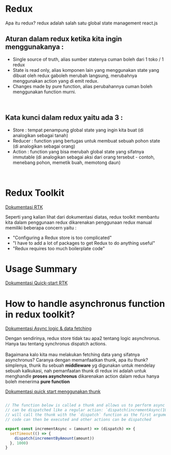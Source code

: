 # Redux
Apa itu redux? redux adalah salah satu global state management react.js

## Aturan dalam redux ketika kita ingin menggunakanya :
- Single source of truth, alias sumber statenya cuman boleh dari 1 toko / 1 redux
- State is read only, alias komponen lain yang menggunakan state yang dibuat oleh redux gaboleh merubah langsung, merubahnya menggunakan action yang di emit redux.
- Changes made by pure function, alias perubahannya cuman boleh menggunakan function murni.

<br>

## Kata kunci dalam redux yaitu ada 3 :
- Store : tempat penampung global state yang ingin kita buat (di analogikan sebagai tanah)
- Reducer : function yang bertugas untuk membuat sebuah pohon state (di analogikan sebagai orang)
- Action : function yang bisa merubah global state yang sifatnya immutable (di analogikan sebagai aksi dari orang tersebut - contoh, menebang pohon, memetik buah, memotong daun)

<br>

# Redux Toolkit
[Dokumentasi RTK](https://redux-toolkit.js.org/)

Seperti yang kalian lihat dari dokumentasi diatas, redux toolkit membantu kita dalam penggunaan redux dikarenakan penggunaan redux manual memiliki beberapa concern yaitu :
- "Configuring a Redux store is too complicated"
- "I have to add a lot of packages to get Redux to do anything useful"
- "Redux requires too much boilerplate code"


# Usage Summary
[Dokumentasi Quick-start RTK](https://redux-toolkit.js.org/tutorials/quick-start)

# How to handle asynchronus function in redux toolkit?
[Dokumentasi Async logic & data fetching](https://redux.js.org/tutorials/essentials/part-5-async-logic)

Dengan sendirinya, redux store tidak tau apa2 tentang logic asynchronus. Hanya tau tentang synchronus dispatch actions. 
<br>
<br>
Bagaimana kalo kita mau melakukan fetching data yang sifatnya asynchronus? Caranya dengan memanfaatkan thunk, apa itu thunk? simplenya, thunk itu sebuah **middleware** yg digunakan untuk mendelay sebuah kalkukasi, nah pemanfaatan thunk di redux ini adalah untuk menghandle **proses asynchronus** dikarenakan action dalam redux hanya boleh menerima **pure function**

[Dokumentasi quick start menggunakan thunk](https://redux.js.org/tutorials/quick-start#full-counter-app-example)

```js

// The function below is called a thunk and allows us to perform async logic. It
// can be dispatched like a regular action: `dispatch(incrementAsync(10))`. This
// will call the thunk with the `dispatch` function as the first argument. Async
// code can then be executed and other actions can be dispatched

export const incrementAsync = (amount) => (dispatch) => {
  setTimeout(() => {
    dispatch(incrementByAmount(amount))
  }, 1000)
}
```

